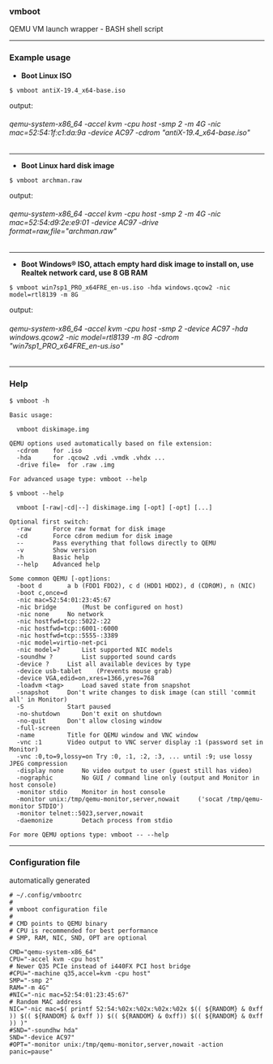 ### vmboot
QEMU VM launch wrapper - BASH shell script

---
### Example usage
* **Boot Linux ISO**
```
$ vmboot antiX-19.4_x64-base.iso
```
output:
###### qemu-system-x86_64 -accel kvm -cpu host -smp 2 -m 4G -nic mac=52:54:1f:c1:da:9a -device AC97 -cdrom "antiX-19.4_x64-base.iso"
---
* **Boot Linux hard disk image**
```
$ vmboot archman.raw 
```
output:
###### qemu-system-x86_64 -accel kvm -cpu host -smp 2 -m 4G -nic mac=52:54:d9:2e:e9:01 -device AC97 -drive format=raw,file="archman.raw"
---
* **Boot Windows® ISO, attach empty hard disk image to install on, use Realtek network card, use 8 GB RAM**
```
$ vmboot win7sp1_PRO_x64FRE_en-us.iso -hda windows.qcow2 -nic model=rtl8139 -m 8G
```
output:
###### qemu-system-x86_64 -accel kvm -cpu host -smp 2 -device AC97 -hda windows.qcow2 -nic model=rtl8139 -m 8G -cdrom "win7sp1_PRO_x64FRE_en-us.iso"

---
### Help
```
$ vmboot -h

Basic usage:

  vmboot diskimage.img

QEMU options used automatically based on file extension:
  -cdrom	for .iso
  -hda		for .qcow2 .vdi .vmdk .vhdx ...
  -drive file=	for .raw .img

For advanced usage type: vmboot --help
```
```
$ vmboot --help

  vmboot [-raw|-cd|--] diskimage.img [-opt] [-opt] [...]

Optional first switch:
  -raw		Force raw format for disk image
  -cd		Force cdrom medium for disk image
  --		Pass everything that follows directly to QEMU
  -v		Show version
  -h		Basic help
  --help	Advanced help

Some common QEMU [-opt]ions:
  -boot d		a b (FDD1 FDD2), c d (HDD1 HDD2), d (CDROM), n (NIC)
  -boot c,once=d
  -nic mac=52:54:01:23:45:67
  -nic bridge		(Must be configured on host)
  -nic none		No network
  -nic hostfwd=tcp::5022-:22
  -nic hostfwd=tcp::6001-:6000
  -nic hostfwd=tcp::5555-:3389
  -nic model=virtio-net-pci
  -nic model=?		List supported NIC models
  -soundhw ?		List supported sound cards
  -device ?		List all available devices by type
  -device usb-tablet	(Prevents mouse grab)
  -device VGA,edid=on,xres=1366,yres=768
  -loadvm <tag>		Load saved state from snapshot
  -snapshot		Don't write changes to disk image (can still 'commit all' in Monitor)
  -S			Start paused
  -no-shutdown		Don't exit on shutdown
  -no-quit		Don't allow closing window
  -full-screen
  -name			Title for QEMU window and VNC window
  -vnc :1		Video output to VNC server display :1 (password set in Monitor)
  -vnc :0,to=9,lossy=on	Try :0, :1, :2, :3, ... until :9; use lossy JPEG compression
  -display none		No video output to user (guest still has video)
  -nographic		No GUI / command line only (output and Monitor in host console)
  -monitor stdio	Monitor in host console
  -monitor unix:/tmp/qemu-monitor,server,nowait		('socat /tmp/qemu-monitor STDIO')
  -monitor telnet::5023,server,nowait
  -daemonize		Detach process from stdio

For more QEMU options type: vmboot -- --help
```

---
### Configuration file
automatically generated
```
# ~/.config/vmbootrc
#
# vmboot configuration file
#
# CMD points to QEMU binary
# CPU is recommended for best performance
# SMP, RAM, NIC, SND, OPT are optional

CMD="qemu-system-x86_64"
CPU="-accel kvm -cpu host"
# Newer Q35 PCIe instead of i440FX PCI host bridge
#CPU="-machine q35,accel=kvm -cpu host"
SMP="-smp 2"
RAM="-m 4G"
#NIC="-nic mac=52:54:01:23:45:67"
# Random MAC address
NIC="-nic mac=$( printf 52:54:%02x:%02x:%02x:%02x $(( ${RANDOM} & 0xff )) $(( ${RANDOM} & 0xff )) $(( ${RANDOM} & 0xff)) $(( ${RANDOM} & 0xff )) )"
#SND="-soundhw hda"
SND="-device AC97"
#OPT="-monitor unix:/tmp/qemu-monitor,server,nowait -action panic=pause"
```
